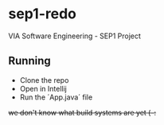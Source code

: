 # sep1-redo
VIA Software Engineering - SEP1 Project

## Running
- Clone the repo 
- Open in Intellij
- Run the ´App.java´ file 

~~we don't know what build systems are yet (-:~~
